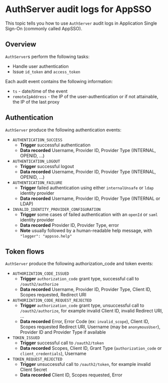 # AuthServer audit logs for AppSSO

This topic tells you how to use `AuthServer` audit logs in Application Single 
Sign-On (commonly called AppSSO).

## Overview

`AuthServer`s perform the following tasks:

- Handle user authentication
- Issue `id_token` and `access_token`

Each audit event contains the following information:

- `ts` - date/time of the event
- `remoteIpAddress` - the IP of the user-authentication or if not attainable, the IP of the last proxy

## Authentication

`AuthServer` produce the following authentication events:

- `AUTHENTICATION_SUCCESS`
    - **Trigger** successful authentication
    - **Data recorded** Username, Provider ID, Provider Type (INTERNAL, OPENID, ...)
- `AUTHENTICATION_LOGOUT`
    - **Trigger** successful logout
    - **Data recorded** Username, Provider ID, Provider Type (INTERNAL, OPENID, ...)
- `AUTHENTICATION_FAILURE`
    - **Trigger** failed authentication using either `internalUnsafe` or `ldap` identity provider
    - **Data recorded** Username, Provider ID, Provider Type (INTERNAL or LDAP)
- `INVALID_IDENTITY_PROVIDER_CONFIGURATION`
    - **Trigger** some cases of failed authentication with an `openId` or `saml` identity provider
    - **Data recorded** Provider ID, Provider Type, error
    - **Note** usually followed by a human-readable help message, with `"logger": "appsso.help"`

## Token flows

`AuthServer` produce the following authorization_code and token events:

- `AUTHORIZATION_CODE_ISSUED`
    - **Trigger** `authorization_code` grant type, successful call to `/oauth2/authorize`
    - **Data recorded** Username, Provider ID, Provider Type, Client ID, Scopes requested, Redirect URI
- `AUTHORIZATION_CODE_REQUEST_REJECTED`
    - **Trigger** `authorization_code` grant type, unsuccessful call to `/oauth2/authorize`, for example invalid Client
      ID, invalid Redirect URI, ...
    - **Data recorded** Error, Error Code (ex: `invalid_scope`), Client ID, Scopes requested Redirect URI, Username (may
      be `anonymousUser`), Provider ID and Provider Type if available
- `TOKEN_ISSUED`
    - **Trigger** successful call to `/oauth2/token`
    - **Data recorded** Scopes, Client ID, Grant Type (`authorization_code` or `client_credentials`), Username
- `TOKEN_REQUEST_REJECTED`
    - **Trigger** unsuccessful call to `/oauth2/token`, for example invalid Client Secret
    - **Data recorded** Client ID, Scopes requested, Error

